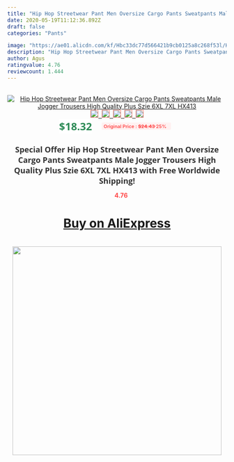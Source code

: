 ```yaml
---
title: "Hip Hop Streetwear Pant Men Oversize Cargo Pants Sweatpants Male Jogger Trousers High Quality Plus Szie 6XL 7XL HX413"
date: 2020-05-19T11:12:36.892Z
draft: false
categories: "Pants"

image: "https://ae01.alicdn.com/kf/Hbc33dc77d566421b9cb0125a8c268f53l/Hip-Hop-Streetwear-Pant-Men-Oversize-Cargo-Pants-Sweatpants-Male-Jogger-Trousers-High-Quality-Plus-Szie.jpg"
description: "Hip Hop Streetwear Pant Men Oversize Cargo Pants Sweatpants Male Jogger Trousers High Quality Plus Szie 6XL 7XL HX413"
author: Agus
ratingvalue: 4.76
reviewcount: 1.444
---
```

<br>
<div style="text-align: center;">
<a href="https://s.click.aliexpress.com/e/_A4GRa9" target="_blank" rel="nofollow noopener noreferrer"><img alt="Hip Hop Streetwear Pant Men Oversize Cargo Pants Sweatpants Male Jogger Trousers High Quality Plus Szie 6XL 7XL HX413" class="magnifier-image" src="https://ae01.alicdn.com/kf/Hbc33dc77d566421b9cb0125a8c268f53l/Hip-Hop-Streetwear-Pant-Men-Oversize-Cargo-Pants-Sweatpants-Male-Jogger-Trousers-High-Quality-Plus-Szie.jpg_640x640.jpg">
<br>
<img style="border:1px solid salmon" src="https://ae01.alicdn.com/kf/Hbc33dc77d566421b9cb0125a8c268f53l/Hip-Hop-Streetwear-Pant-Men-Oversize-Cargo-Pants-Sweatpants-Male-Jogger-Trousers-High-Quality-Plus-Szie.jpg_120x120.jpg">&nbsp;&nbsp;<img style="border:1px solid salmon" src="https://ae01.alicdn.com/kf/H9614dde96a294300be6110e46ebf436cl/Hip-Hop-Streetwear-Pant-Men-Oversize-Cargo-Pants-Sweatpants-Male-Jogger-Trousers-High-Quality-Plus-Szie.jpg_120x120.jpg">&nbsp;&nbsp;<img style="border:1px solid salmon" src="https://ae01.alicdn.com/kf/H4587fc47934e4ad88175bb5b2858c53eU/Hip-Hop-Streetwear-Pant-Men-Oversize-Cargo-Pants-Sweatpants-Male-Jogger-Trousers-High-Quality-Plus-Szie.jpg_120x120.jpg">&nbsp;&nbsp;<img style="border:1px solid salmon" src="https://ae01.alicdn.com/kf/H7bfb9adf2fa64e8292c0fd0b19beae274/Hip-Hop-Streetwear-Pant-Men-Oversize-Cargo-Pants-Sweatpants-Male-Jogger-Trousers-High-Quality-Plus-Szie.jpg_120x120.jpg">&nbsp;&nbsp;<img style="border:1px solid salmon" src="https://ae01.alicdn.com/kf/H95e857cd5c4a42f4aec56ffd04e457d4R/Hip-Hop-Streetwear-Pant-Men-Oversize-Cargo-Pants-Sweatpants-Male-Jogger-Trousers-High-Quality-Plus-Szie.jpg_120x120.jpg"></a></div><br0>
<div style="text-align: center;"><span style="background-color: white; border: 0px; box-sizing: border-box; color: seagreen; display: inline-block; font-family: &quot;open sans&quot; , &quot;arial&quot; , &quot;helvetica&quot; , sans-serif , &quot;heiti&quot;; font-size: 24px; font-stretch: inherit; font-weight: 700; line-height: inherit; margin: 0px 10px 0px 0px; padding: 0px; vertical-align: middle;">$18.32 </span>
<span style="background: rgb(255 , 241 , 241); border-radius: 3px; border: 0px; box-sizing: border-box; color: #ff4747; display: inline-block; font-family: inherit; font-size: 12px; font-stretch: inherit; font-style: inherit; font-variant: inherit; font-weight: 600; line-height: inherit; margin: 0px; padding: 2px 5px; transform: scale(0.9); vertical-align: middle;">Original Price : <b style="text-decoration: line-through;">$24.43 </b> 25%&nbsp;&nbsp;</span></div>
<h1 style="color: #333333; display: inline-block; font-family: &quot;open sans&quot; , &quot;arial&quot; , &quot;helvetica&quot; , sans-serif , &quot;heiti&quot;; font-size: 18px; font-stretch: inherit; font-weight: 700; text-align: center;">Special Offer Hip Hop Streetwear Pant Men Oversize Cargo Pants Sweatpants Male Jogger Trousers High Quality Plus Szie 6XL 7XL HX413 with Free Worldwide Shipping!</h1>
<div style="color: #ff4747; text-align: center;">
<img src="https://4.bp.blogspot.com/-M0ZcTcb-5uY/XleCXlxnR4I/AAAAAAAAAEc/OrjgMkXV1oMQFaCRZj5HQwOCBcu3w1FegCPcBGAYYCw/s1600/star.png" style="height: 15px;">&nbsp;<b>4.76</b></div>
<div class="button_cont" align="center"><a class="buynow_a" href="https://s.click.aliexpress.com/e/_A4GRa9" target="_blank" rel="nofollow noopener noreferrer"><H1>Buy on AliExpress</H1></a></div><br>
<div class="separator" style="clear: both; text-align: center;">
<img src="https://lh3.googleusercontent.com/-pTy5HemUv9M/XlePHvY0dAI/AAAAAAAAAE4/0nX5iRUoIWY8eMW9Dpxeirr157OZliDIgCLcBGAsYHQ/s1600/badge.gif" width="480">
</div>
